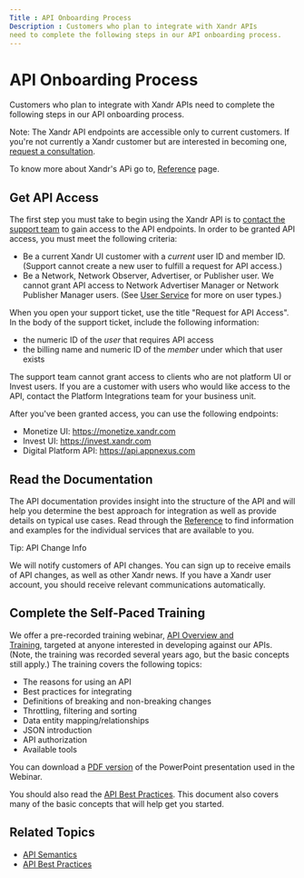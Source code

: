 ```yaml
---
Title : API Onboarding Process
Description : Customers who plan to integrate with Xandr APIs
need to complete the following steps in our API onboarding process.
---
```



# API Onboarding Process



Customers who plan to integrate with Xandr APIs
need to complete the following steps in our API onboarding process.



Note: The Xandr
API endpoints are accessible only to current customers. If you're not
currently a Xandr customer but are interested in
becoming one, <a href="https://www.xandr.com/contact-us/" class="xref"
target="_blank">request a consultation</a>.



To know more about Xandr's APi go
to, <a href="https://docs.xandr.com/bundle/xandr-api/page/reference.html"
class="xref" target="_blank">Reference</a> page.



## Get API Access

The first step you must take to begin using the
Xandr API is
to <a href="http://help.xandr.com" class="xref" target="_blank">contact the
support team</a> to gain access to the API endpoints. In order to be
granted API access, you must meet the following criteria:

- Be a current Xandr UI customer with
  a *current* user ID and member ID. (Support cannot create a new user
  to fulfill a request for API access.)
- Be a Network, Network Observer, Advertiser, or Publisher user. We
  cannot grant API access to Network Advertiser Manager or Network
  Publisher Manager users.
  (See <a href="https://docs.xandr.com/bundle/xandr-api/page/user-service.html"
  class="xref" target="_blank">User Service</a> for more on user types.)

When you open your support ticket, use the title "Request for API
Access". In the body of the support ticket, include the following
information:

- the numeric ID of the *user* that requires API access
- the billing name and numeric ID of the *member* under which that user
  exists

The support team cannot grant access to clients who are not platform UI
or Invest users. If you are a customer with users who would like access
to the API, contact the Platform Integrations team for your business
unit.

After you've been granted access, you can use the following endpoints:

- Monetize UI: <a href="https://monetize.xandr.com" class="xref"
  target="_blank">https://monetize.xandr.com</a>
- Invest UI: <a href="https://invest.xandr.com" class="xref"
  target="_blank">https://invest.xandr.com</a>
- Digital Platform API: <a href="https://api.appnexus.com" class="xref"
  target="_blank">https://api.appnexus.com</a>





## Read the Documentation

The API documentation provides insight into the structure of the API and
will help you determine the best approach for integration as well as
provide details on typical use cases. Read through
the <a href="https://docs.xandr.com/bundle/xandr-api/page/reference.html"
class="xref" target="_blank">Reference</a> to find information and
examples for the individual services that are available to you.



Tip: API Change Info

We will notify customers of API changes. You can sign up to receive
emails of API changes, as well as other Xandr
news. If you have a Xandr user account, you
should receive relevant communications automatically. 





<div id="ID-000004eb__section_lbz_yjn_rwb" >

## Complete the Self-Paced Training

We offer a pre-recorded training
webinar, <a href="https://vimeo.com/123017389/15bce65150" class="xref"
target="_blank">API Overview and Training</a>, targeted at anyone
interested in developing against our APIs. (Note, the training was
recorded several years ago, but the basic concepts still apply.) The
training covers the following topics:

- The reasons for using an API
- Best practices for integrating
- Definitions of breaking and non-breaking changes
- Throttling, filtering and sorting
- Data entity mapping/relationships
- JSON introduction
- API authorization
- Available tools

You can download a
<a href="xandr-api/attachments/166636901.pdf" class="xref"
target="_blank">PDF version</a> of the PowerPoint presentation used in
the Webinar.

You should also read the <a
href="https://docs.xandr.com/bundle/xandr-api/page/api-best-practices.html"
class="xref" target="_blank">API Best Practices</a>. This document also
covers many of the basic concepts that will help get you started.



<div id="ID-000004eb__section_lcz_yjn_rwb" >

## Related Topics

- <a href="api-semantics_shiv_bkp.html" class="xref">API Semantics</a>
- <a href="api-best-practices_shiv_bkp.html" class="xref">API Best
  Practices</a>






